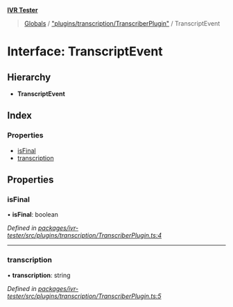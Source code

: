 **[IVR Tester](../README.md)**

> [Globals](../README.md) / ["plugins/transcription/TranscriberPlugin"](../modules/_plugins_transcription_transcriberplugin_.md) / TranscriptEvent

# Interface: TranscriptEvent

## Hierarchy

* **TranscriptEvent**

## Index

### Properties

* [isFinal](_plugins_transcription_transcriberplugin_.transcriptevent.md#isfinal)
* [transcription](_plugins_transcription_transcriberplugin_.transcriptevent.md#transcription)

## Properties

### isFinal

•  **isFinal**: boolean

*Defined in [packages/ivr-tester/src/plugins/transcription/TranscriberPlugin.ts:4](https://github.com/SketchingDev/ivr-tester/blob/f35425d/packages/ivr-tester/src/plugins/transcription/TranscriberPlugin.ts#L4)*

___

### transcription

•  **transcription**: string

*Defined in [packages/ivr-tester/src/plugins/transcription/TranscriberPlugin.ts:5](https://github.com/SketchingDev/ivr-tester/blob/f35425d/packages/ivr-tester/src/plugins/transcription/TranscriberPlugin.ts#L5)*
